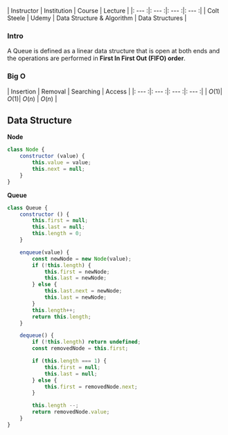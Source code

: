 | Instructor | Institution | Course | Lecture |
|: --- :|: --- :|: --- :|: --- :|
| Colt Steele | Udemy | Data Structure & Algorithm | Data Structures |

### Intro
A Queue is defined as a linear data structure that is open at both ends and the operations are performed in **First In First Out (FIFO) order**.

### Big O
| Insertion | Removal | Searching | Access |
|: --- :|: --- :|: --- :|: --- :|
| $O(1)$| $O(1)$| $O(n)$ | $O(n)$ |

## Data Structure
**Node**
```js
class Node {
    constructor (value) {
        this.value = value;
        this.next = null;
    }
}
```
**Queue**
```js
class Queue {
    constructor () {
        this.first = null;
        this.last = null;
        this.length = 0;
    }

    enqueue(value) {
        const newNode = new Node(value);
        if (!this.length) {
            this.first = newNode;
            this.last = newNode;
        } else {
            this.last.next = newNode;
            this.last = newNode;
        }
        this.length++;
        return this.length;
    }

    dequeue() {
        if (!this.length) return undefined;
        const removedNode = this.first;

        if (this.length === 1) {
            this.first = null;
            this.last = null;
        } else {
            this.first = removedNode.next;
        }

        this.length --;
        return removedNode.value;
    }
}
```